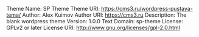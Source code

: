 Theme Name: SP Theme
Theme URI: https://cms3.ru/wordpress-pustaya-tema/
Author: Alex Kuimov
Author URI: https://cms3.ru
Description: The blank wordpress theme
Version: 1.0.0
Text Domain: sp-theme
License: GPLv2 or later
License URI: http://www.gnu.org/licenses/gpl-2.0.html
